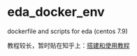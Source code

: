 # eda_docker_env
dockerfile and scripts for eda (centos 7.9)

教程较长，暂时贴在知乎上：[搭建和使用教程](https://zhuanlan.zhihu.com/p/1915454148507314109)
